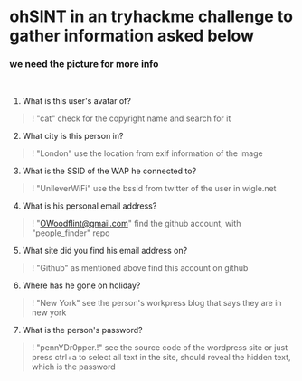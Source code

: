 # ohSINT in an tryhackme challenge to gather information asked below
### we need the picture for more info
<br>

1. What is this user's avatar of?
>! "cat" check for the copyright name and search for it

2. What city is this person in?
>! "London" use the location from exif information of the image

3. What is the SSID of the WAP he connected to?
>! "UnileverWiFi" use the bssid from twitter of the user in wigle.net

4. What is his personal email address?
>! "OWoodflint@gmail.com" find the github account, with "people_finder" repo

5. What site did you find his email address on?
>! "Github" as mentioned above find this account on github

6. Where has he gone on holiday?
>! "New York" see the person's workpress blog that says they are in new york

7. What is the person's password?
>! "pennYDr0pper.!" see the source code of the wordpress site or just press ctrl+a to select all text in the site, should reveal the hidden text, which is the password

